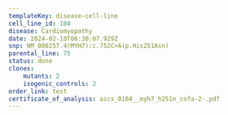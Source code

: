 ```yaml
---
templateKey: disease-cell-line
cell_line_id: 104
disease: Cardiomyopathy
date: 2024-02-10T06:30:07.929Z
snp: NM_000257.4(MYH7):c.752C>A(p.His251Asn)
parental_line: 75
status: done
clones:
    mutants: 2
    isogenic_controls: 2
order_link: test
certificate_of_analysis: aics_0104__myh7_h251n_cofa-2-.pdf
---
```

